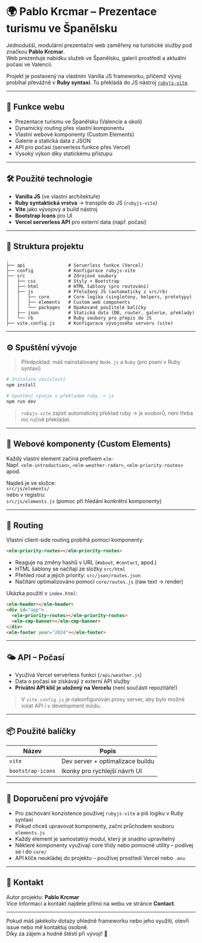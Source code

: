 # 🌍 Pablo Krcmar – Prezentace turismu ve Španělsku

Jednodušší, modulární prezentační web zaměřený na turistické služby pod značkou **Pablo Krcmar**.  
Web prezentuje nabídku služeb ve Španělsku, galerii prostředí a aktuální počasí ve Valencii.

Projekt je postavený na vlastním Vanilla JS frameworku, přičemž vývoj probíhal převážně v **Ruby syntaxi**. Tu překládá do JS nástroj [`rubyjs-vite`](https://filipvrba.github.io/ruby-js/).

---

## 🚀 Funkce webu

- Prezentace turismu ve Španělsku (Valencie a okolí)
- Dynamický routing přes vlastní komponentu
- Vlastní webové komponenty (Custom Elements)
- Galerie a statická data z JSON
- API pro počasí (serverless funkce přes Vercel)
- Vysoký výkon díky statickému přístupu

---

## 🛠 Použité technologie

- **Vanilla JS** (ve vlastní architektuře)
- **Ruby syntaktická vrstva** → transpile do JS (`rubyjs-vite`)
- **Vite** jako vývojový a build nástroj
- **Bootstrap Icons** pro UI
- **Vercel serverless API** pro externí data (např. počasí)

---

## 📁 Struktura projektu

```
.
├── api                # Serverless funkce (Vercel)
├── config             # Konfigurace rubyjs-vite
├── src                # Zdrojové soubory
│   ├── css            # Styly + Bootstrap
│   ├── html           # HTML šablony (pro routování)
│   ├── js             # Přeložený JS (automaticky z src/rb)
│   │   ├── core       # Core logika (singletony, helpers, prototypy)
│   │   ├── elements   # Custom web components
│   │   └── packages   # Opakovaně použitelé balíčky
│   ├── json           # Statická data (DB, router, galerie, překlady)
│   └── rb             # Ruby soubory pro přepis do JS
├── vite.config.js     # Konfigurace vývojového serveru (vite)
```

---

## ⚙️ Spuštění vývoje

> Předpoklad: máš nainstalovaný `Node.js` a `Ruby` (pro psaní v Ruby syntaxi)

```bash
# Instalace závislostí
npm install

# Spuštění vývoje s překladem ruby -> js
npm run dev
```

> `rubyjs-vite` zajistí automatický překlad ruby → js souborů, není třeba nic ručně překládat.

---

## 🧰 Webové komponenty (Custom Elements)

Každý vlastní element začíná prefixem `elm-`  
Např. `<elm-introduction>`, `<elm-weather-radar>`, `<elm-priority-routes>` apod.

Najdeš je ve složce:  
`src/js/elements/`  
nebo v registru:  
`src/js/elements.js` (pomoc při hledání konkrétní komponenty)

---

## 🔄 Routing

Vlastní client-side routing probíhá pomocí komponenty:

```html
<elm-priority-routes></elm-priority-routes>
```

- Reaguje na změny hashů v URL (`#about`, `#contact`, apod.)
- HTML šablony se načítají ze složky `src/html`
- Přehled rout a jejich priority: `src/json/routes.json`
- Načítání optimalizováno pomocí `core/routes.js` (raw text -> render)

Ukázka použití v `index.html`:

```html
<elm-header></elm-header>
<div id="app">
  <elm-priority-routes></elm-priority-routes>
  <elm-cmp-banner></elm-cmp-banner>
</div>
<elm-footer year="2024"></elm-footer>
```

---

## 🌤 API – Počasí

- Využívá Vercel serverless funkci (`/api/weather.js`)
- Data o počasí se získávají z externí API služby
- **Privátní API klíč je uložený na Vercelu** (není součástí repozitáře!)

> V `vite.config.js` je nakonfigurován proxy server, aby bylo možné volat API i v development módu.

---

## 📦 Použité balíčky

| Název            | Popis                              |
|------------------|-------------------------------------|
| `vite`           | Dev server + optimalizace buildu    |
| `bootstrap-icons`| Ikonky pro rychlejší návrh UI       |

---

## 📘 Doporučení pro vývojáře

- Pro zachování konzistence používej `rubyjs-vite` a piš logiku v Ruby syntaxi
- Pokud chceš upravovat komponenty, začni průchodem souboru `elements.js`
- Každý element je samostatný modul, který je snadno upravitelný
- Některé komponenty využívají core třídy nebo pomocné utility – podívej se i do `core/`
- API klíče neukládej do projektu – používej prostředí Vercel nebo `.env`

---

## 📩 Kontakt

Autor projektu: **Pablo Krcmar**  
Více informací a kontakt najdete přímo na webu ve stránce **Contact**.

---

Pokud máš jakékoliv dotazy ohledně frameworku nebo jeho využití, otevři issue nebo mě kontaktuj osobně.  
Díky za zájem a hodně štěstí při vývoji! 🚀

